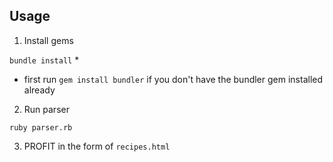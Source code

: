 ## Usage

1. Install gems

`bundle install` *

* first run `gem install bundler` if you don't have the bundler gem installed
  already

2. Run parser

`ruby parser.rb`

3. PROFIT in the form of `recipes.html`
